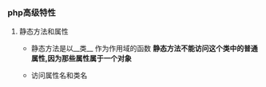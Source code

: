 ### php高级特性

1. 静态方法和属性

   * 静态方法是以__类__ 作为作用域的函数  __静态方法不能访问这个类中的普通属性,因为那些属性属于一个对象__ 

   * 访问属性名和类名

     ```php

     ```

     ​
